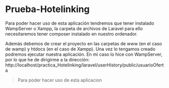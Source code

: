 # Prueba-Hotelinking
Para poder hacer uso de esta aplicación tendremos que tener instalado WampServer o Xampp, la carpeta de archivos de Laravel para ello necesitaremos tener composer instalado en nuestro ordenador.

Además debemos de crear el proyecto en las carpetas de www (en el caso de wamp) y htdocs (en el caso de Xampp). Una vez lo tengamos creado podremos ejecutar nuestra aplicación. En mi caso lo hice con WampServer, por lo que he de dirigirme a la dirección: 
http://localhost/practica_Hotelinking/laravel/userHistory/public/usuarioOferta

> Para poder hacer uso de esta aplicacion


